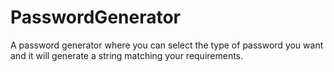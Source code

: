 # PasswordGenerator
A password generator where you can select the type of password you want and it will generate a string matching your requirements. 
